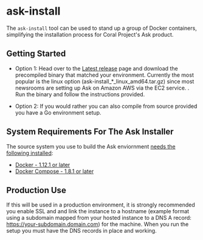 # ask-install

The `ask-install` tool can be used to stand up a group of Docker containers, simplifying the installation process for Coral Project's Ask product.

## Getting Started

- Option 1: Head over to the
[Latest release](https://github.com/coralproject/ask-install/releases/latest/)
page and download the precompiled binary that matched your environment. Currently the most popular is the linux option (ask-install_*_linux_amd64.tar.gz) since most newsrooms are setting up Ask on Amazon AWS via the EC2 service. . Run the binary and follow the instructions provided.

- Option 2: If you would rather you can also
compile from source provided you have a Go environment setup.


## System Requirements For The Ask Installer

The source system you use to build the Ask enviornment [needs the following installed](https://docs.coralproject.net/products/ask/#software-versions):

- [Docker - 1.12.1 or later](http://www.docker.com/products/docker/)
- [Docker Compose - 1.8.1 or later](http://www.docker.com/products/docker-compose/)

## Production Use

If this will be used in a production environment, it is strongly recommended you enable SSL and and link the instance to a hostname (example format using a subdomain mapped from your hosted instance to a DNS A record: https://your-subdomain.domain.com) for the machine. When you run the setup you must have the DNS records in place and working.
